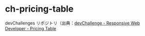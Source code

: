 # ch-pricing-table
devChallenges リポジトリ（出典：[devChallenge - Responsive Web Developer - Pricing Table](https://devchallenges.io/challenge/pricing-table-section-challenge)

